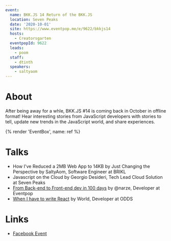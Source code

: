 ```yaml
---
event:
  name: BKK.JS 14 Return of the BKK.JS
  location: Seven Peaks
  date: '2020-10-01'
  site: https://www.eventpop.me/e/9622/bkkjs14
  hosts:
    - Creatorsgarten
  eventpopId: 9622
  leads:
    - poom
  staff:
    - dtinth
  speakers:
    - saltyaom
---
```


# About

After being away for a whle, BKK.JS #14 is coming back in October in offline format! Hear interesting stories from JavaScript developers with stories to tell, update new trends in the JavaScript world, and share experiences.

{% render 'EventBox', name: ref %}

# Talks

- How I've Reduced a 2MB Web App to 14KB by Just Changing the Perspective by SaltyAom, Software Engineer at BRIKL
- Javascript on the Cloud by Georgio Desideri, Tech Lead Cloud Solution at Seven Peaks
- [From Back-end to Front-end dev in 100 days](https://youtu.be/_34exj5Q7ec?t=1517) by @narze, Developer at Eventpop
- [When I have to write React](https://youtu.be/_34exj5Q7ec?t=2938) by World, Developer at ODDS

# Links

- [Facebook Event](https://www.facebook.com/events/348223013213549/)
